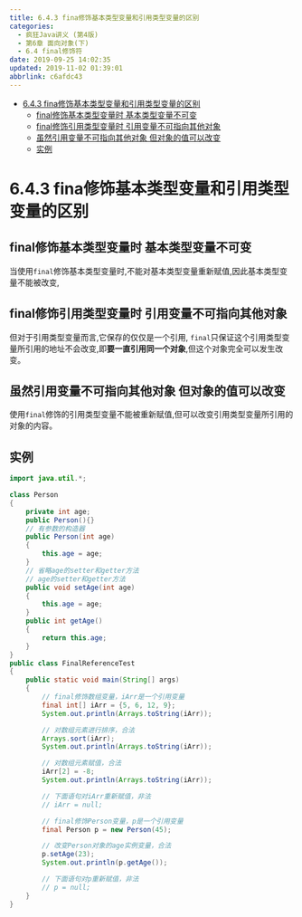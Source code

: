 ```yaml
---
title: 6.4.3 fina修饰基本类型变量和引用类型变量的区别
categories: 
  - 疯狂Java讲义 (第4版)
  - 第6章 面向对象(下)
  - 6.4 final修饰符
date: 2019-09-25 14:02:35
updated: 2019-11-02 01:39:01
abbrlink: c6afdc43
---
```

- [6.4.3 fina修饰基本类型变量和引用类型变量的区别](/ReadingNotes/c6afdc43/#6-4-3-fina修饰基本类型变量和引用类型变量的区别)
    - [final修饰基本类型变量时 基本类型变量不可变](/ReadingNotes/c6afdc43/#final修饰基本类型变量时-基本类型变量不可变)
    - [final修饰引用类型变量时 引用变量不可指向其他对象](/ReadingNotes/c6afdc43/#final修饰引用类型变量时-引用变量不可指向其他对象)
    - [虽然引用变量不可指向其他对象 但对象的值可以改变](/ReadingNotes/c6afdc43/#虽然引用变量不可指向其他对象-但对象的值可以改变)
    - [实例](/ReadingNotes/c6afdc43/#实例)

<!--more-->
<script src="https://cdn.bootcss.com/jquery/3.4.0/jquery.slim.min.js"></script>
<script>$(document).ready(function () {$(".post-body > ul:nth-child(1)").hide();});</script>

<!--end-->
<!--SSTStart-->
# 6.4.3 fina修饰基本类型变量和引用类型变量的区别 #
## final修饰基本类型变量时 基本类型变量不可变 ##
当使用`final`修饰基本类型变量时,不能对基本类型变量重新赋值,因此基本类型变量不能被改变,
## final修饰引用类型变量时 引用变量不可指向其他对象 ##
但对于引用类型变量而言,它保存的仅仅是一个引用, `final`只保证这个引用类型变量所引用的地址不会改变,即**要一直引用同一个对象**,但这个对象完全可以发生改变。
## 虽然引用变量不可指向其他对象 但对象的值可以改变 ##
使用`final`修饰的引用类型变量不能被重新赋值,但可以改变引用类型变量所引用的对象的内容。
<!--SSTStop-->
## 实例 ##
```java
import java.util.*;

class Person
{
	private int age;
	public Person(){}
	// 有参数的构造器
	public Person(int age)
	{
		this.age = age;
	}
	// 省略age的setter和getter方法
	// age的setter和getter方法
	public void setAge(int age)
	{
		this.age = age;
	}
	public int getAge()
	{
		return this.age;
	}
}
public class FinalReferenceTest
{
	public static void main(String[] args)
	{
		// final修饰数组变量，iArr是一个引用变量
		final int[] iArr = {5, 6, 12, 9};
		System.out.println(Arrays.toString(iArr));

		// 对数组元素进行排序，合法
		Arrays.sort(iArr);
		System.out.println(Arrays.toString(iArr));

		// 对数组元素赋值，合法
		iArr[2] = -8;
		System.out.println(Arrays.toString(iArr));

		// 下面语句对iArr重新赋值，非法
		// iArr = null;

		// final修饰Person变量，p是一个引用变量
		final Person p = new Person(45);

		// 改变Person对象的age实例变量，合法
		p.setAge(23);
		System.out.println(p.getAge());

		// 下面语句对p重新赋值，非法
		// p = null;
	}
}
```

